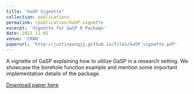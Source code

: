 ```yaml
---
title: "GaSP Vignette"
collection: publications
permalink: /publication/GaSP-vignette
excerpt: 'Vignette for GaSP R Package'
date: 2021-11-01
venue: 'CRAN'
paperurl: 'http://justinyangjy.github.io/files/GaSP_vignette.pdf'
---
```

A vignette of GaSP explaining how to utilize GaSP in a research setting. We showcase the borehole function example and mention some important implementation details of the package. 

[Download paper here](http://justinyangjy.github.io/files/GaSP_vignette.pdf)
